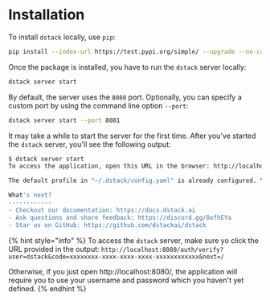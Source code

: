 # Installation

To install `dstack` locally, use `pip`:

```bash
pip install --index-url https://test.pypi.org/simple/ --upgrade --no-cache-dir --extra-index-url=https://pypi.org/simple/ dstack==0.6dev22
```

Once the package is installed, you have to run the `dstack` server locally:

```bash
dstack server start
```

By default, the server uses the `8080` port. Optionally, you can specify a custom port by using the command line option `--port`:

```bash
dstack server start --port 8081
```

It may take a while to start the server for the first time. After you've started the `dstack` server, you'll see the following output:

```bash
$ dstack server start
To access the application, open this URL in the browser: http://localhost:8080/auth/verify?user=dstack&code=xxxxxxxx-xxxx-xxxx-xxxx-xxxxxxxxxxxx&next=/

The default profile in "~/.dstack/config.yaml" is already configured. You are welcome to push your data using Python or R packages.

What's next?
------------
- Checkout our documentation: https://docs.dstack.ai
- Ask questions and share feedback: https://discord.gg/8xfhEYa
- Star us on GitHub: https://github.com/dstackai/dstack
```

{% hint style="info" %}
To access the `dstack` server, make sure yo click the URL provided in the output: `http://localhost:8080/auth/verify?user=dstack&code=xxxxxxxx-xxxx-xxxx-xxxx-xxxxxxxxxxxx&next=/`

Otherwise, if you just open http://localhost:8080/, the application will require you to use your username and password which you haven't yet defined.
{% endhint %}

